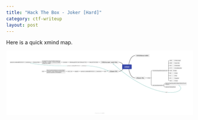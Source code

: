 ```yaml
---
title: "Hack The Box - Joker [Hard]"
category: ctf-writeup
layout: post
---
```


Here is a quick xmind map.

![rwojak](/assets/images/htb-joker.png)
